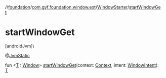 //[foundation](../../../index.md)/[com.gyf.foundation.window.ext](../index.md)/[WindowStarter](index.md)/[startWindowGet](start-window-get.md)

# startWindowGet

[androidJvm]\

@[JvmStatic](https://kotlinlang.org/api/core/kotlin-stdlib/kotlin.jvm/-jvm-static/index.html)

fun &lt;[T](start-window-get.md) : [Window](../../com.gyf.foundation.window/-window/index.md)&gt; [startWindowGet](start-window-get.md)(context: [Context](https://developer.android.com/reference/kotlin/android/content/Context.html), intent: [WindowIntent](../../com.gyf.foundation.window.intent/-window-intent/index.md)): [T](start-window-get.md)